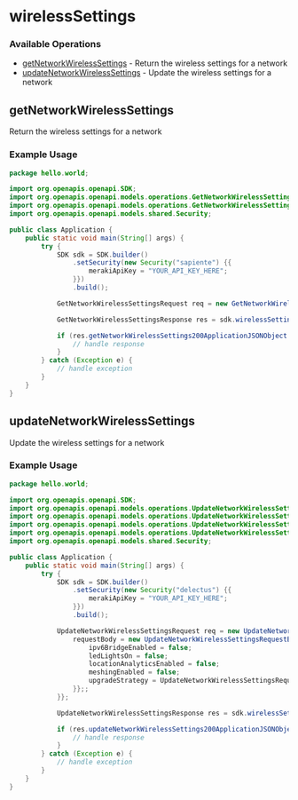 # wirelessSettings

### Available Operations

* [getNetworkWirelessSettings](#getnetworkwirelesssettings) - Return the wireless settings for a network
* [updateNetworkWirelessSettings](#updatenetworkwirelesssettings) - Update the wireless settings for a network

## getNetworkWirelessSettings

Return the wireless settings for a network

### Example Usage

```java
package hello.world;

import org.openapis.openapi.SDK;
import org.openapis.openapi.models.operations.GetNetworkWirelessSettingsRequest;
import org.openapis.openapi.models.operations.GetNetworkWirelessSettingsResponse;
import org.openapis.openapi.models.shared.Security;

public class Application {
    public static void main(String[] args) {
        try {
            SDK sdk = SDK.builder()
                .setSecurity(new Security("sapiente") {{
                    merakiApiKey = "YOUR_API_KEY_HERE";
                }})
                .build();

            GetNetworkWirelessSettingsRequest req = new GetNetworkWirelessSettingsRequest("saepe");            

            GetNetworkWirelessSettingsResponse res = sdk.wirelessSettings.getNetworkWirelessSettings(req);

            if (res.getNetworkWirelessSettings200ApplicationJSONObject != null) {
                // handle response
            }
        } catch (Exception e) {
            // handle exception
        }
    }
}
```

## updateNetworkWirelessSettings

Update the wireless settings for a network

### Example Usage

```java
package hello.world;

import org.openapis.openapi.SDK;
import org.openapis.openapi.models.operations.UpdateNetworkWirelessSettingsRequest;
import org.openapis.openapi.models.operations.UpdateNetworkWirelessSettingsRequestBody;
import org.openapis.openapi.models.operations.UpdateNetworkWirelessSettingsRequestBodyUpgradeStrategyEnum;
import org.openapis.openapi.models.operations.UpdateNetworkWirelessSettingsResponse;
import org.openapis.openapi.models.shared.Security;

public class Application {
    public static void main(String[] args) {
        try {
            SDK sdk = SDK.builder()
                .setSecurity(new Security("delectus") {{
                    merakiApiKey = "YOUR_API_KEY_HERE";
                }})
                .build();

            UpdateNetworkWirelessSettingsRequest req = new UpdateNetworkWirelessSettingsRequest("officia") {{
                requestBody = new UpdateNetworkWirelessSettingsRequestBody() {{
                    ipv6BridgeEnabled = false;
                    ledLightsOn = false;
                    locationAnalyticsEnabled = false;
                    meshingEnabled = false;
                    upgradeStrategy = UpdateNetworkWirelessSettingsRequestBodyUpgradeStrategyEnum.MINIMIZE_UPGRADE_TIME;
                }};;
            }};            

            UpdateNetworkWirelessSettingsResponse res = sdk.wirelessSettings.updateNetworkWirelessSettings(req);

            if (res.updateNetworkWirelessSettings200ApplicationJSONObject != null) {
                // handle response
            }
        } catch (Exception e) {
            // handle exception
        }
    }
}
```
